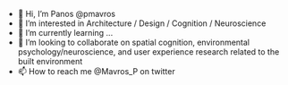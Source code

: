 - 👋 Hi, I’m Panos @pmavros
- 👀 I’m interested in Architecture / Design / Cognition / Neuroscience
- 🌱 I’m currently learning ...
- 💞️ I’m looking to collaborate on spatial cognition, environmental psychology/neuroscience, and user experience research related to the built environment
- 📫 How to reach me @Mavros_P on twitter

<!---
pmavros/pmavros is a ✨ special ✨ repository because its `README.md` (this file) appears on your GitHub profile.
You can click the Preview link to take a look at your changes.
--->
